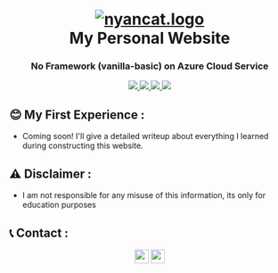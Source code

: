 <h1 align="center">
  <br>
  <a href="https://github.com/rootsmadi/GrabberHawk"><img src="https://i.top4top.io/p_259359nwg1.gif" alt="nyancat.logo"></a>
  <br>
  My Personal Website
  <br>
</h1>

<h3 align="center">No Framework (vanilla-basic) on Azure Cloud Service</h3>

<p align="center">
  <a href="">
    <img src="https://img.shields.io/badge/HTML-5-orange.svg">
    <img src="https://img.shields.io/badge/CSS-3-blue.svg">
    <img src="https://img.shields.io/badge/Javascript-JS-yellow.svg">
    <img src="https://img.shields.io/badge/Microsoft-Azure-blue.svg">
  </a>
  </p>
  
## 😊 My First Experience :
- Coming soon! I'll give a detailed writeup about everything I learned during constructing this website.

## ⚠️ Disclaimer :
- I am not responsible for any misuse of this information, its only for education purposes 

## 📞 Contact :
<p align="center">
<a href="https://linkedin.com/in/saud-smadi" target="_blank"><img align="center" src="https://cdn.jsdelivr.net/npm/simple-icons@3.0.1/icons/linkedin.svg" alt="smadi" height="25" width="25" /></a>
<a href="https://t.me/rootsmadi" target="_blank"><img align="center" src="https://cdn.jsdelivr.net/npm/simple-icons@3.0.1/icons/telegram.svg" alt="smadi" height="25" width="25" /></a>
</p>
